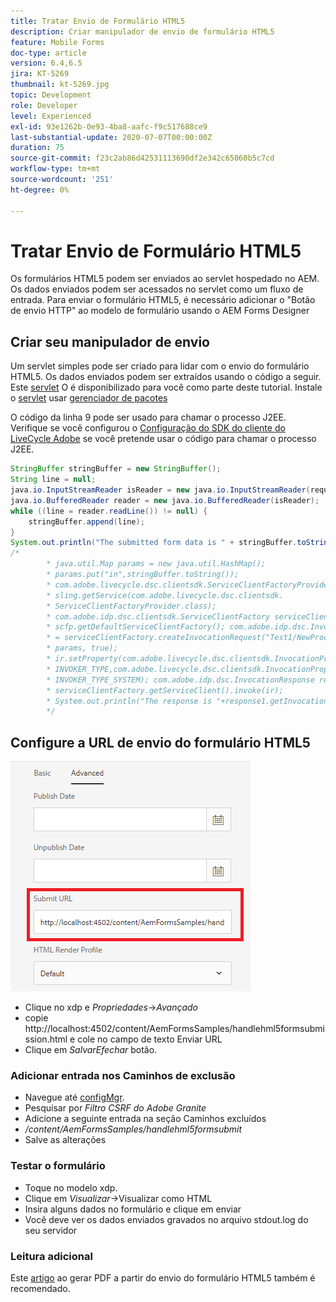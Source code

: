 ```yaml
---
title: Tratar Envio de Formulário HTML5
description: Criar manipulador de envio de formulário HTML5
feature: Mobile Forms
doc-type: article
version: 6.4,6.5
jira: KT-5269
thumbnail: kt-5269.jpg
topic: Development
role: Developer
level: Experienced
exl-id: 93e1262b-0e93-4ba8-aafc-f9c517688ce9
last-substantial-update: 2020-07-07T00:00:00Z
duration: 75
source-git-commit: f23c2ab86d42531113690df2e342c65060b5c7cd
workflow-type: tm+mt
source-wordcount: '251'
ht-degree: 0%

---
```


# Tratar Envio de Formulário HTML5

Os formulários HTML5 podem ser enviados ao servlet hospedado no AEM. Os dados enviados podem ser acessados no servlet como um fluxo de entrada. Para enviar o formulário HTML5, é necessário adicionar o &quot;Botão de envio HTTP&quot; ao modelo de formulário usando o AEM Forms Designer

## Criar seu manipulador de envio

Um servlet simples pode ser criado para lidar com o envio do formulário HTML5. Os dados enviados podem ser extraídos usando o código a seguir. Este [servlet](assets/html5-submit-handler.zip) O é disponibilizado para você como parte deste tutorial. Instale o [servlet](assets/html5-submit-handler.zip) usar [gerenciador de pacotes](http://localhost:4502/crx/packmgr/index.jsp)

O código da linha 9 pode ser usado para chamar o processo J2EE. Verifique se você configurou o [Configuração do SDK do cliente do LiveCycle Adobe](https://helpx.adobe.com/aem-forms/6/submit-form-data-livecycle-process.html) se você pretende usar o código para chamar o processo J2EE.

```java
StringBuffer stringBuffer = new StringBuffer();
String line = null;
java.io.InputStreamReader isReader = new java.io.InputStreamReader(request.getInputStream(), "UTF-8");
java.io.BufferedReader reader = new java.io.BufferedReader(isReader);
while ((line = reader.readLine()) != null) {
    stringBuffer.append(line);
}
System.out.println("The submitted form data is " + stringBuffer.toString());
/*
        * java.util.Map params = new java.util.HashMap();
        * params.put("in",stringBuffer.toString());
        * com.adobe.livecycle.dsc.clientsdk.ServiceClientFactoryProvider scfp =
        * sling.getService(com.adobe.livecycle.dsc.clientsdk.
        * ServiceClientFactoryProvider.class);
        * com.adobe.idp.dsc.clientsdk.ServiceClientFactory serviceClientFactory =
        * scfp.getDefaultServiceClientFactory(); com.adobe.idp.dsc.InvocationRequest ir
        * = serviceClientFactory.createInvocationRequest("Test1/NewProcess1", "invoke",
        * params, true);
        * ir.setProperty(com.adobe.livecycle.dsc.clientsdk.InvocationProperties.
        * INVOKER_TYPE,com.adobe.livecycle.dsc.clientsdk.InvocationProperties.
        * INVOKER_TYPE_SYSTEM); com.adobe.idp.dsc.InvocationResponse response1 =
        * serviceClientFactory.getServiceClient().invoke(ir);
        * System.out.println("The response is "+response1.getInvocationId());
        */
```


## Configure a URL de envio do formulário HTML5

![submit-url](assets/submit-url.PNG)

* Clique no xdp e _Propriedades_->_Avançado_
* copie http://localhost:4502/content/AemFormsSamples/handlehml5formsubmission.html e cole no campo de texto Enviar URL
* Clique em _SalvarEfechar_ botão.

### Adicionar entrada nos Caminhos de exclusão

* Navegue até [configMgr](http://localhost:4502/system/console/configMgr).
* Pesquisar por _Filtro CSRF do Adobe Granite_
* Adicione a seguinte entrada na seção Caminhos excluídos
* _/content/AemFormsSamples/handlehml5formsubmit_
* Salve as alterações

### Testar o formulário

* Toque no modelo xdp.
* Clique em _Visualizar_->Visualizar como HTML
* Insira alguns dados no formulário e clique em enviar
* Você deve ver os dados enviados gravados no arquivo stdout.log do seu servidor

### Leitura adicional

Este [artigo](https://experienceleague.adobe.com/docs/experience-manager-learn/forms/document-services/generate-pdf-from-mobile-form-submission-article.html) ao gerar PDF a partir do envio do formulário HTML5 também é recomendado.
